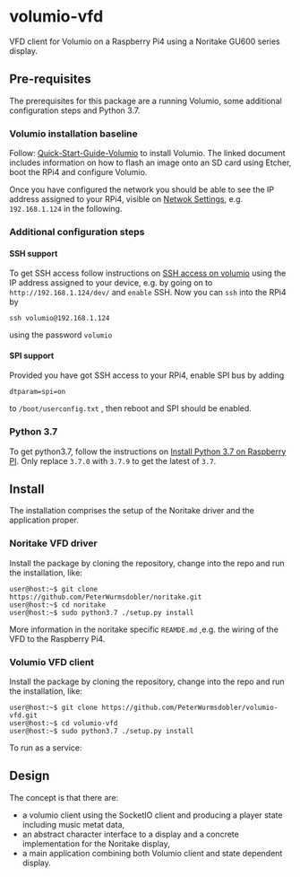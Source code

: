# volumio-vfd

VFD client for Volumio on a Raspberry Pi4 using a Noritake GU600 series display.


## Pre-requisites

The prerequisites for this package are a running Volumio, some additional configuration steps and Python 3.7.

### Volumio installation baseline

Follow: [Quick-Start-Guide-Volumio](https://cdn.volumio.org/wp-content/uploads/2019/01/Quick-Start-Guide-Volumio.pdf) to install Volumio. The linked document includes information on how to flash an image onto an SD card using Etcher, boot the RPi4 and configure Volumio. 

Once you have configured the network you should be able to see the IP address assigned to your RPi4, visible on [Netwok Settings](http://volumio.local/plugin/system_controller-network), e.g. `192.168.1.124` in the following.


### Additional configuration steps


#### SSH support

To get SSH access follow instructions on [SSH access on volumio](https://volumio.github.io/docs/User_Manual/SSH.html) using the IP address assigned to your device, e.g. by going on to `http://192.168.1.124/dev/` and `enable` SSH. Now you can `ssh` into the RPi4 by 
```
ssh volumio@192.168.1.124
```

using the password `volumio`


#### SPI support

Provided you have got SSH access to your RPi4, enable SPI bus by adding


```
dtparam=spi=on
```

to `/boot/userconfig.txt` , then reboot and SPI should be enabled.


### Python 3.7

To get python3.7, follow the instructions on [Install Python 3.7 on Raspberry PI](https://installvirtual.com/install-python-3-7-on-raspberry-pi/). Only replace `3.7.0` with `3.7.9` to get the latest of `3.7`.


## Install

The installation comprises the setup of the Noritake driver and the application proper.

### Noritake VFD driver

Install the package by cloning the repository, change into the repo and run the installation, like:

```commandline
user@host:~$ git clone https://github.com/PeterWurmsdobler/noritake.git
user@host:~$ cd noritake
user@host:~$ sudo python3.7 ./setup.py install
```

More information in the noritake specific `REAMDE.md` ,e.g. the wiring of the VFD to the Raspberry Pi4.


### Volumio VFD client

Install the package by cloning the repository, change into the repo and run the installation, like:

```commandline
user@host:~$ git clone https://github.com/PeterWurmsdobler/volumio-vfd.git
user@host:~$ cd volumio-vfd
user@host:~$ sudo python3.7 ./setup.py install
```

To run as a service:


## Design

The concept is that there are:

- a volumio client using the SocketIO client and producing a player state including music metat data,
- an abstract character interface to a display and a concrete implementation for the Noritake display,
- a main application combining both Volumio client and state dependent display.

